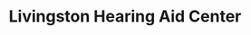 ---
title: "Livingston Hearing Aid Center"
url: /hurst/livingston-hearing-aid-center/
shop: hearing aids
---